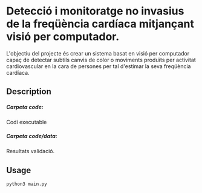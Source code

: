 # Detecció i monitoratge no invasius de la freqüència cardíaca mitjançant visió per computador.

L'objectiu del projecte és crear un sistema basat en visió per computador capaç de detectar subtils canvis de color o moviments produïts per activitat cardiovascular en la cara de persones per tal d'estimar la seva freqüència cardíaca.

## Description

##### Carpeta code: 
Codi executable
##### Carpeta code/data: 
Resultats validació.


## Usage

```python
python3 main.py
```


